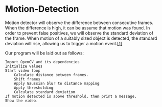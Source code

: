 # Motion-Detection

Motion detector will observe the difference between consecutive frames. When the difference is high, it can be assume that motion was found. 
In order to prevent false positives, we will observe the standard deviation of the frame. 
When motion of a suitably sized object is detected, the standard deviation will rise, allowing us to trigger a motion event.[[1]](https://software.intel.com/en-us/node/754940)

Our program will be laid out as follows:

    Import OpenCV and its dependencies
    Initialize values
    Start video loop
        Calculate distance between frames.
        Shift frames
        Apply Gaussian blur to distance mapping
        Apply thresholding
        Calculate standard deviation
    If motion detected is above threshold, then print a message.
    Show the video.
